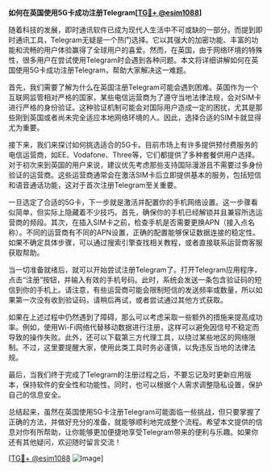 **如何在英国使用5G卡成功注册Telegram[[TG💪+ @esim1088](https://t.me/s/esim1088)]**

随着科技的发展，即时通讯软件已成为现代人生活中不可或缺的一部分。而提到即时通讯工具，Telegram无疑是一个热门选择。它以其强大的加密功能、丰富的功能和流畅的用户体验赢得了全球用户的喜爱。然而，在英国，由于网络环境的特殊性，很多用户在尝试使用Telegram时会遇到各种问题。本文将详细讲解如何在英国使用5G卡成功注册Telegram，帮助大家解决这一难题。

首先，我们需要了解为什么在英国注册Telegram可能会遇到困难。英国作为一个互联网监管相对严格的国家，某些电信运营商为了遵守当地法律法规，会对SIM卡进行严格的身份验证。这种验证机制可能会对国际用户造成一定的困扰，尤其是那些刚到英国或者尚未完全适应本地网络环境的人。因此，选择合适的SIM卡就显得尤为重要。

接下来，我们来探讨如何挑选适合的5G卡。目前市场上有许多提供预付费服务的电信运营商，如EE、Vodafone、Three等，它们都提供了多种套餐供用户选择。对于初次来到英国的用户来说，建议优先考虑那些支持国际漫游且不需要过多身份验证的运营商。这些运营商通常会在激活SIM卡后立即提供基本的服务，包括短信和语音通话功能，这对于首次注册Telegram至关重要。

一旦选定了合适的5G卡，下一步就是激活并配置你的手机网络设置。这一步骤看似简单，但实际上隐藏着不少技巧。首先，确保你的手机已经解锁并且兼容所选运营商的频段。其次，在插入SIM卡之前，检查手机是否需要更换APN（接入点名称）。不同的运营商有不同的APN设置，正确的配置能够保证数据连接的稳定性。如果不确定具体步骤，可以通过搜索引擎查找相关教程，或者直接联系运营商客服获取帮助。

当一切准备就绪后，就可以开始尝试注册Telegram了。打开Telegram应用程序，点击“注册”按钮，并输入有效的手机号码。此时，系统会发送一条包含验证码的短信到你的手机上。请注意，有些运营商可能会限制短信的发送频率或数量，所以如果第一次没有收到验证码，请稍后再试，或者尝试通过其他方式获取。

如果在上述过程中仍然遇到了障碍，那么可以考虑采取一些额外的措施来提高成功率。例如，使用Wi-Fi网络代替移动数据进行注册，这样可以避免因信号不稳定而导致的操作失败。此外，还可以下载第三方代理工具，以绕过某些地区的网络限制。不过，这里要提醒大家，使用此类工具时务必谨慎，以免违反当地的法律法规。

最后，当我们终于完成了Telegram的注册过程之后，不要忘记及时更新应用版本，保持软件的安全性和功能性。同时，也可以根据个人需求调整隐私设置，保护自己的信息安全。

总结起来，虽然在英国使用5G卡注册Telegram可能面临一些挑战，但只要掌握了正确的方法，并做好充分的准备，就能够顺利地完成整个流程。希望本文提供的信息对你有所帮助，让你能够更加便捷地享受Telegram带来的便利与乐趣。如果你还有其他疑问，欢迎随时留言交流！

[[TG💪+ @esim1088](https://t.me/s/esim1088) ![Image](https://i.postimg.cc/4NQfJmqS/Snipaste-2025-05-13-00-14-12.png)]